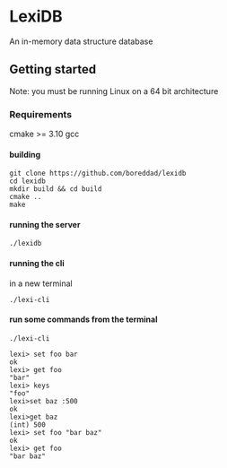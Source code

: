 # LexiDB

An in-memory data structure database

## Getting started

Note: you must be running Linux on a 64 bit architecture

### Requirements

cmake >= 3.10
gcc

#### building

```console
git clone https://github.com/boreddad/lexidb
cd lexidb
mkdir build && cd build
cmake ..
make
```

#### running the server

```console
./lexidb
```


#### running the cli

in a new terminal

```console
./lexi-cli
```

#### run some commands from the terminal

```console
./lexi-cli

lexi> set foo bar
ok
lexi> get foo
"bar"
lexi> keys
"foo"
lexi>set baz :500
ok
lexi>get baz
(int) 500
lexi> set foo "bar baz"
ok
lexi> get foo
"bar baz"
```

